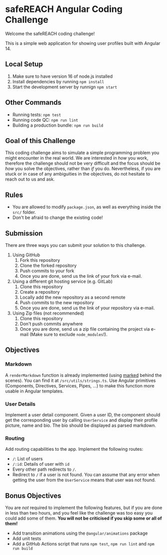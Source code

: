 # safeREACH Angular Coding Challenge

Welcome the safeREACH coding challenge!

This is a simple web application for showing user profiles built with Angular 14.

## Local Setup

1. Make sure to have version 16 of node.js installed
2. Install dependencies by running `npm install`
3. Start the development server by runnign `npm start`

## Other Commands

- Running tests: `npm test`
- Running code QC: `npm run lint`
- Building a production bundle: `npm run build`

## Goal of this Challenge

This coding challenge aims to simulate a simple programming problem you might encounter in the real world.
We are interested in *how* you work, therefore the challenge should not be very difficult and the focus should be *how*
you solve the objectives, rather than *if* you do.
Nevertheless, if you are stuck or in case of any ambiguities in the objectives, do not hesitate to reach out to us and
ask.

## Rules

- You are allowed to modify `package.json`, as well as everything inside the `src/` folder.
- Don't be afraid to change the existing code!

## Submission

There are three ways you can submit your solution to this challenge.
1. Using GitHub
   1. Fork this repository
   2. Clone the forked repository
   3. Push commits to your fork
   4. Once you are done, send us the link of your fork via e-mail.
2. Using a different git hosting service (e.g. GitLab)
   1. Clone this repository
   2. Create a repository
   3. Locally add the new repository as a second remote
   4. Push commits to the new repository
   5. Once you are done, send us the link of your repository via e-mail.
3. Using Zip files (not recommended)
   1. Clone this repository
   2. Don't push commits anywhere
   3. Once you are done, send us a zip file containing the project via e-mail (Make sure to exclude `node_modules`!).

## Objectives

### Markdown

A `renderMarkdown` function is already implemented (using [marked](https://marked.js.org/) behind the scenes).
You can find it at `/src/utils/strings.ts`.
Use Angular primitives (Components, Directives, Services, Pipes, …) to make this function more usable in Angular
templates.

### User Details

Implement a user detail component.
Given a user ID, the component should get the corresponding user by calling `UserService` and display their profile
picture, name and bio.
The bio should be displayed as parsed markdown.

### Routing

Add routing capabilities to the app. Implement the following routes:

- `/`: List of users
- `/:id`: Details of user with `id`
- Every other path redirects to `/`.
- Redirect to `/` if a user is not found.
  You can assume that any error when getting the user from the `UserService` means that user was not found.

## Bonus Objectives

You are *not* required to implement the following features, but if you are done in less than two hours, and you feel
like the challenge was too easy you could add some of them.
**You will not be criticised if you skip some or all of them!**

- Add transition animations using the `@angular/animations` package
- Add unit tests
- Add a GitHub Actions script that runs `npm test`, `npm run lint` and `npm run build`
